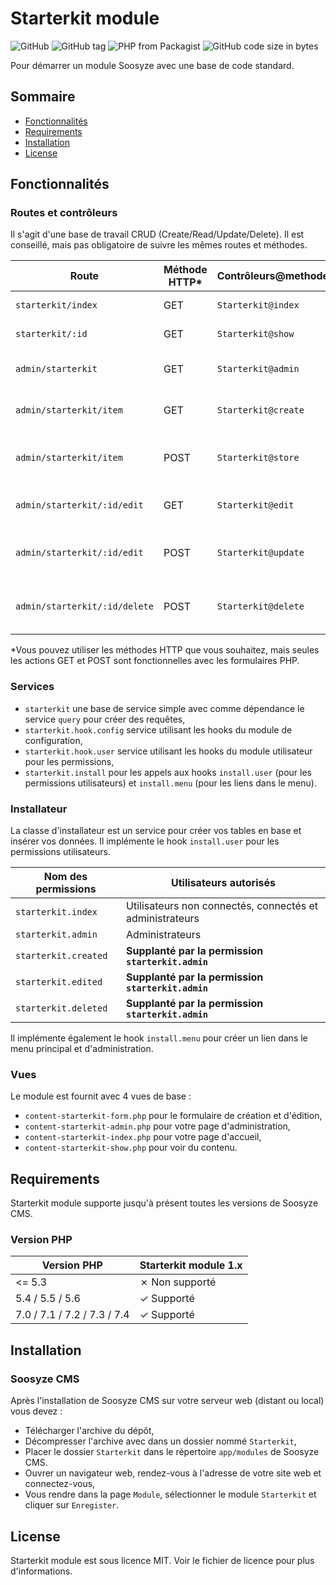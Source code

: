 # Starterkit module

![GitHub](https://img.shields.io/github/license/soosyze/starterkit-module.svg)
![GitHub tag](https://img.shields.io/github/tag/soosyze/starterkit-module.svg)
![PHP from Packagist](https://img.shields.io/badge/php-%3E%3D5.4-blue.svg)
![GitHub code size in bytes](https://img.shields.io/github/languages/code-size/soosyze/starterkit-module.svg)

Pour démarrer un module Soosyze avec une base de code standard.

## Sommaire

* [Fonctionnalités](/README.md#fonctionnalites)
* [Requirements](/README.md#requirements)
* [Installation](/README.md#installation)
* [License](/README.md#license)

## Fonctionnalités

### Routes et contrôleurs

Il s'agit d'une base de travail CRUD (Create/Read/Update/Delete). Il est conseillé, mais pas obligatoire de suivre les mêmes routes et méthodes.

| Route                         | Méthode HTTP* | Contrôleurs@methode | Fonction                                          |
|-------------------------------|---------------|---------------------|---------------------------------------------------|
| `starterkit/index`            | GET           | `Starterkit@index`  | Page d'accueil du module.                         |
| `starterkit/:id`              | GET           | `Starterkit@show`   | Page de contenu.                                  |
| `admin/starterkit`            | GET           | `Starterkit@admin`  | Page d'administration du module.                  |
| `admin/starterkit/item`       | GET           | `Starterkit@create` | Formulaire de création du module.                 |
| `admin/starterkit/item`       | POST          | `Starterkit@store`  | Fonction de validation et d'ajout du module.      |
| `admin/starterkit/:id/edit`   | GET           | `Starterkit@edit`   | Formulaire d'édition de votre module.             |
| `admin/starterkit/:id/edit`   | POST          | `Starterkit@update` | Fonction de validation et modification du module. |
| `admin/starterkit/:id/delete` | POST          | `Starterkit@delete` | Fonction de validation et suppression du module.  |

*Vous pouvez utiliser les méthodes HTTP que vous souhaitez, mais seules les actions GET et POST sont fonctionnelles avec les formulaires PHP.

### Services

* `starterkit` une base de service simple avec comme dépendance le service `query` pour créer des requêtes,
* `starterkit.hook.config` service utilisant les hooks du module de configuration,
* `starterkit.hook.user` service utilisant les hooks du module utilisateur pour les permissions,
* `starterkit.install` pour les appels aux hooks `install.user` (pour les permissions utilisateurs) et `install.menu` (pour les liens dans le menu).

### Installateur

La classe d'installateur est un service pour créer vos tables en base et insérer vos données.
Il implémente le hook `install.user` pour les permissions utilisateurs.

| Nom des permissions   | Utilisateurs autorisés                                   |
|-----------------------|----------------------------------------------------------|
| `starterkit.index `   | Utilisateurs non connectés, connectés et administrateurs |
| `starterkit.admin`    | Administrateurs                                          |
| `starterkit.created`  | **Supplanté par la permission `starterkit.admin`**       |
| `starterkit.edited`   | **Supplanté par la permission `starterkit.admin`**       |
| `starterkit.deleted`  | **Supplanté par la permission `starterkit.admin`**       |

Il implémente également le hook `install.menu` pour créer un lien dans le menu principal et d'administration.

### Vues

Le module est fournit avec 4 vues de base :

* `content-starterkit-form.php` pour le formulaire de création et d'édition,
* `content-starterkit-admin.php` pour votre page d'administration,
* `content-starterkit-index.php` pour votre page d'accueil,
* `content-starterkit-show.php` pour voir du contenu.

## Requirements

Starterkit module supporte jusqu'à présent toutes les versions de Soosyze CMS.

### Version PHP

| Version PHP                 | Starterkit module 1.x |
|-----------------------------|-----------------------|
| <= 5.3                      | ✗ Non supporté       |
| 5.4 / 5.5 / 5.6             | ✓ Supporté           |
| 7.0 / 7.1 / 7.2 / 7.3 / 7.4 | ✓ Supporté           |

## Installation

### Soosyze CMS

Après l'installation de Soosyze CMS sur votre serveur web (distant ou local) vous devez : 
* Télécharger l'archive du dépôt, 
* Décompresser l'archive avec dans un dossier nommé `Starterkit`, 
* Placer le dossier `Starterkit` dans le répertoire `app/modules` de Soosyze CMS. 
* Ouvrer un navigateur web, rendez-vous à l'adresse de votre site web et connectez-vous, 
* Vous rendre dans la page `Module`, sélectionner le module `Starterkit` et cliquer sur `Enregister`.

## License

Starterkit module est sous licence MIT. Voir le fichier de licence pour plus d'informations.
